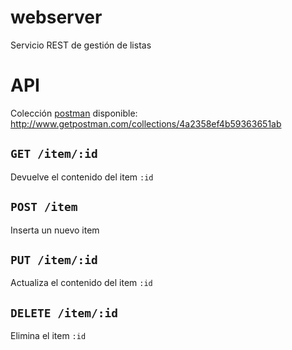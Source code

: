 # webserver

Servicio REST de gestión de listas

# API

Colección [postman][1] disponible: http://www.getpostman.com/collections/4a2358ef4b59363651ab

## `GET /item/:id`

Devuelve el contenido del item `:id`

## `POST /item`

Inserta un nuevo item

## `PUT /item/:id`

Actualiza el contenido del item `:id`

## `DELETE /item/:id`

Elimina el item `:id`

[1]: http://www.getpostman.com/
